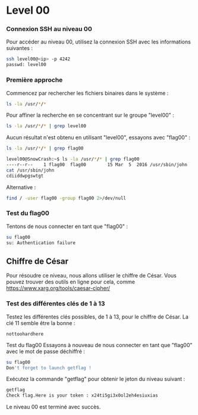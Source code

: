 
# Level 00

### Connexion SSH au niveau 00
Pour accéder au niveau 00, utilisez la connexion SSH avec les informations suivantes :
```bash
ssh level00@<ip> -p 4242
passwd: level00
```

### Première approche
Commencez par rechercher les fichiers binaires dans le système :
```bash
ls -la /usr/*/*
```

Pour affiner la recherche en se concentrant sur le groupe "level00" :
```bash
ls -la /usr/*/* | grep level00
```

Aucun résultat n'est obtenu en utilisant "level00", essayons avec "flag00" :
```bash
ls -la /usr/*/* | grep flag00

level00@SnowCrash:~$ ls -la /usr/*/* | grep flag00
----r--r--    1 flag00  flag00        15 Mar  5  2016 /usr/sbin/john
cat /usr/sbin/john
cdiiddwpgswtgt 
```

Alternative :

```bash
find / -user flag00 -group flag00 2>/dev/null
```

### Test du flag00
Tentons de nous connecter en tant que "flag00" :
```bash
su flag00
su: Authentication failure
```

## Chiffre de César
Pour résoudre ce niveau, nous allons utiliser le chiffre de César. Vous pouvez trouver des outils en ligne pour cela, comme 
https://www.xarg.org/tools/caesar-cipher/

### Test des différentes clés de 1 à 13
Testez les différentes clés possibles, de 1 à 13, pour le chiffre de César. La clé 11 semble être la bonne :

```code
nottoohardhere
```

Test du flag00
Essayons à nouveau de nous connecter en tant que "flag00" avec le mot de passe déchiffré :
```bash
su flag00
Don't forget to launch getflag !
```

Exécutez la commande "getflag" pour obtenir le jeton du niveau suivant :
```bash
getflag
Check flag.Here is your token : x24ti5gi3x0ol2eh4esiuxias
```
Le niveau 00 est terminé avec succès.
